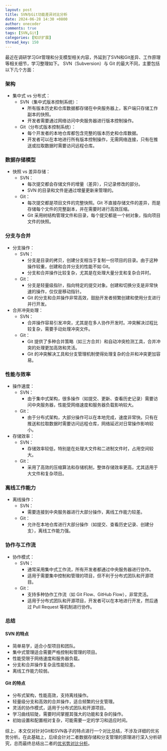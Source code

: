 ```yaml
---
layout: post
title: SVN与Git功能差异对比分析
date: 2024-06-28 14:30 +0800
author: onecoder
comments: true
tags: [SVN,Git]
categories: [知识扩展]
thread_key: 150
---
```

最近在调研学习Git管理和分支模型相关内容，外延到了SVN和Git差异、工作原理等相关细节，学习整理如下。
SVN（Subversion）与 Git 的最大不同，主要包括以下几个方面：
<!--more-->
### 架构
- 集中式 vs 分布式：
    - SVN（集中式版本控制系统）：
        - 所有版本历史和仓库数据都存储在中央服务器上，客户端只存储工作副本的快照。
        - 开发者需要通过网络访问中央服务器进行版本控制操作。
    - Git（分布式版本控制系统）：
        - 每个开发者的本地仓库都包含完整的版本历史和仓库数据。
        - 开发者可以在本地进行所有版本控制操作，无需网络连接，只有在推送或拉取数据时需要访问远程仓库。
      
### 数据存储模型
- 快照 vs 差异存储：
    - SVN：
        - 每次提交都会存储文件的增量（差异），只记录修改的部分。
        - SVN 的目录和文件是通过增量更新来管理的。
    - Git：
        - 每次提交都是项目文件的完整快照。Git 不直接存储文件的差异，而是存储每个文件的完整副本，并在需要时进行高效压缩。
        - Git 采用树结构管理文件和目录，每个提交都是一个树对象，指向项目文件的快照。
          
### 分支与合并
- 分支操作：
    - SVN：
        - 分支是目录的拷贝，创建分支相当于复制一份项目的目录。由于这种操作较重，创建和合并分支的性能不如 Git。
        - 分支和合并操作比较复杂，尤其是在处理大量分支和复杂合并时。
    - Git：
        - 分支是轻量级指针，指向特定的提交对象。创建和切换分支是非常快速的操作，仅仅是移动指针。
        - Git 的分支和合并操作非常高效，鼓励开发者频繁创建和使用分支进行并行开发。
- 合并冲突处理：
    - SVN：
        - 合并操作容易引发冲突，尤其是在多人协作开发时。冲突解决过程比较复杂，需要手动处理冲突文件。
    - Git：
        - Git 提供了多种合并策略（如三方合并）和自动冲突检测工具，合并冲突的处理更加高效和灵活。
        - Git 的冲突解决工具和分支管理机制使得处理复杂的合并和冲突更加容易。
          
### 性能与效率
- 操作速度：
    - SVN：
        - 由于集中式架构，很多操作（如提交、更新、查看历史记录）需要访问中央服务器，性能受网络速度和服务器负载影响较大。
    - Git：
        - 由于分布式架构，大部分操作可以在本地完成，速度非常快。只有在推送和拉取数据时需要访问远程仓库，网络延迟对日常操作影响较小。
- 存储效率：
    - SVN：
        - 存储效率较低，特别是在处理大文件和二进制文件时，占用空间较大。
    - Git：
        - 采用了高效的压缩算法和存储机制，整体存储效率更高，尤其适用于大文件和复杂项目。
          
### 离线工作能力
- 离线操作：
    - SVN：
        - 需要连接到中央服务器进行大部分操作，离线工作能力较差。
    - Git：
        - 允许在本地仓库进行大部分操作（如提交、查看历史记录、创建分支），离线工作能力强。
          
### 协作与工作流
- 协作模式：
    - SVN：
        - 通常采用集中式工作流，所有开发者都通过中央服务器进行协作。
        - 适用于需要集中控制和管理的项目，但不利于分布式团队和开源项目。
    - Git：
        - 支持多种协作工作流（如 Git Flow、GitHub Flow），非常灵活。
        - 适用于分布式团队和开源项目，开发者可以在本地进行开发，然后通过 Pull Request 等机制进行协作。
          
### 总结
#### SVN 的特点
- 简单易学，适合小型项目和团队。
- 集中式管理适合需要严格控制和管理的项目。
- 性能受限于网络速度和服务器负载。
- 分支和合并操作复杂且性能较差。
- 离线工作能力较弱。
  
#### Git 的特点
- 分布式架构，性能高效，支持离线操作。
- 轻量级分支和高效的合并操作，适合频繁的分支管理。
- 灵活的协作模式，适用于分布式团队和开源项目。
- 学习曲线较陡，需要时间掌握其强大的功能和复杂的操作。
- 初始设置和配置相对复杂，可能需要一定的学习和适应时间。
  
综上，本文仅对针对Git和SVN各子的特点进行一个对比总结，不涉及详细的优劣势分析。在此基础上，后续会针对二者​数据存储和分支管理的原理进行深入分析研究，总而最终总结出二者的[优劣势对比分析](https://www.coderli.com/detailed-analysis-of-the-drawbacks-of-svn-vs-git/)。
